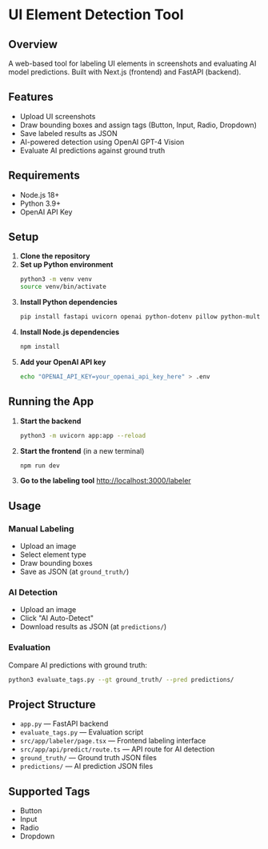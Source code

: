 # UI Element Detection Tool

## Overview
A web-based tool for labeling UI elements in screenshots and evaluating AI model predictions. Built with Next.js (frontend) and FastAPI (backend).

## Features
- Upload UI screenshots
- Draw bounding boxes and assign tags (Button, Input, Radio, Dropdown)
- Save labeled results as JSON
- AI-powered detection using OpenAI GPT-4 Vision
- Evaluate AI predictions against ground truth

## Requirements
- Node.js 18+
- Python 3.9+
- OpenAI API Key

## Setup

1. **Clone the repository**
2. **Set up Python environment**
   ```bash
   python3 -m venv venv
   source venv/bin/activate
   ```
3. **Install Python dependencies**
   ```bash
   pip install fastapi uvicorn openai python-dotenv pillow python-multipart
   ```
4. **Install Node.js dependencies**
   ```bash
   npm install
   ```
5. **Add your OpenAI API key**
   ```bash
   echo "OPENAI_API_KEY=your_openai_api_key_here" > .env
   ```

## Running the App

1. **Start the backend**
   ```bash
   python3 -m uvicorn app:app --reload
   ```
2. **Start the frontend** (in a new terminal)
   ```bash
   npm run dev
   ```
3. **Go to the labeling tool**
   [http://localhost:3000/labeler](http://localhost:3000/labeler)

## Usage

### Manual Labeling
- Upload an image
- Select element type
- Draw bounding boxes
- Save as JSON (at `ground_truth/`)

### AI Detection
- Upload an image
- Click "AI Auto-Detect"
- Download results as JSON (at `predictions/`)

### Evaluation
Compare AI predictions with ground truth:
```bash
python3 evaluate_tags.py --gt ground_truth/ --pred predictions/
```

## Project Structure
- `app.py` — FastAPI backend
- `evaluate_tags.py` — Evaluation script
- `src/app/labeler/page.tsx` — Frontend labeling interface
- `src/app/api/predict/route.ts` — API route for AI detection
- `ground_truth/` — Ground truth JSON files
- `predictions/` — AI prediction JSON files

## Supported Tags
- Button
- Input
- Radio
- Dropdown


